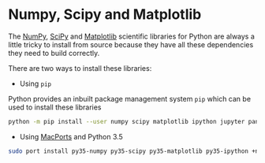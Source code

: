 # Numpy, Scipy and Matplotlib

The [NumPy](https://numpy.org/), [SciPy](https://scipy.org/) and [Matplotlib](https://matplotlib.org/) scientific libraries for Python are always a little tricky to install from source because they have all these dependencies they need to build correctly.

There are two ways to install these libraries:

* Using `pip`

Python provides an inbuilt package management system `pip` which can be used to install these libraries

```sh
python -m pip install --user numpy scipy matplotlib ipython jupyter pandas sympy nose
```

* Using [MacPorts](https://www.macports.org/) and Python 3.5

```sh
sudo port install py35-numpy py35-scipy py35-matplotlib py35-ipython +notebook py35-pandas py35-sympy py35-nose
```
